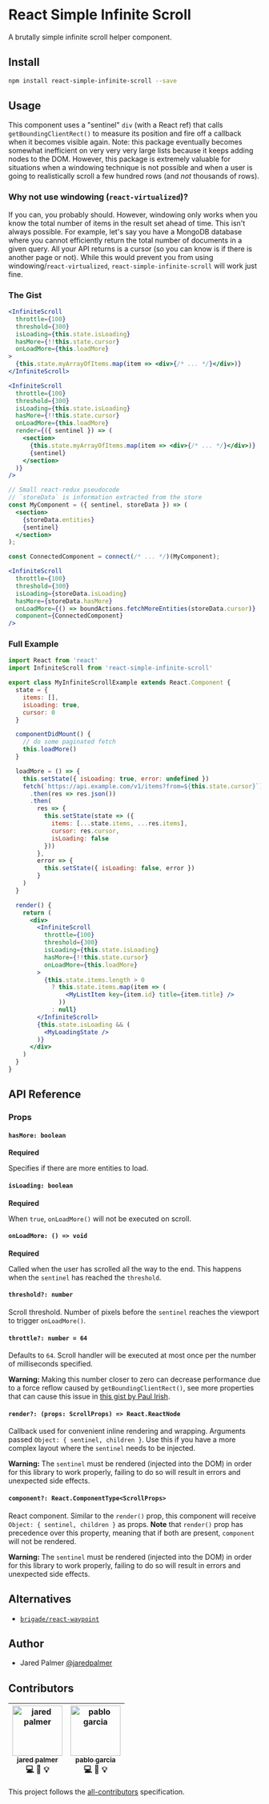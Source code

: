 # React Simple Infinite Scroll

A brutally simple infinite scroll helper component.

## Install

```bash
npm install react-simple-infinite-scroll --save
```

## Usage

This component uses a "sentinel" `div` (with a React ref) that calls `getBoundingClientRect()` to measure its position and fire off a callback when it becomes visible again. Note: this package eventually becomes somewhat inefficient on very very very large lists because it keeps adding nodes to the DOM. However, this package is extremely valuable for situations when a windowing technique is not possible and when a user is going to realistically scroll a few hundred rows (and _not_ thousands of rows). 

### Why not use windowing (`react-virtualized`)?

If you can, you probably should. However, windowing only works when you know the total number of items in the result set ahead of time. This isn't always possible. For example, let's say you have a MongoDB database where you cannot efficiently return the total number of documents in a given query. All your API returns is a cursor (so you can know is if there is another page or not). While this would prevent you from using windowing/`react-virtualized`, `react-simple-infinite-scroll` will work just fine.

### The Gist

```jsx
<InfiniteScroll
  throttle={100}
  threshold={300}
  isLoading={this.state.isLoading}
  hasMore={!!this.state.cursor}
  onLoadMore={this.loadMore}
>
  {this.state.myArrayOfItems.map(item => <div>{/* ... */}</div>)}
</InfiniteScroll>
```

```jsx
<InfiniteScroll
  throttle={100}
  threshold={300}
  isLoading={this.state.isLoading}
  hasMore={!!this.state.cursor}
  onLoadMore={this.loadMore}
  render={({ sentinel }) => (
    <section>
      {this.state.myArrayOfItems.map(item => <div>{/* ... */}</div>)}
      {sentinel}
    </section>
  )}
/>
```

```jsx
// Small react-redux pseudocode
// `storeData` is information extracted from the store
const MyComponent = ({ sentinel, storeData }) => (
  <section>
    {storeData.entities}
    {sentinel}
  </section>
);

const ConnectedComponent = connect(/* ... */)(MyComponent);

<InfiniteScroll
  throttle={100}
  threshold={300}
  isLoading={storeData.isLoading}
  hasMore={storeData.hasMore}
  onLoadMore={() => boundActions.fetchMoreEntities(storeData.cursor)}
  component={ConnectedComponent}
/>
```

### Full Example

```jsx
import React from 'react'
import InfiniteScroll from 'react-simple-infinite-scroll'

export class MyInfiniteScrollExample extends React.Component {
  state = {
    items: [],
    isLoading: true,
    cursor: 0
  }

  componentDidMount() {
    // do some paginated fetch
    this.loadMore()
  }

  loadMore = () => {
    this.setState({ isLoading: true, error: undefined })
    fetch(`https://api.example.com/v1/items?from=${this.state.cursor}`)
      .then(res => res.json())
      .then(
        res => {
          this.setState(state => ({
            items: [...state.items, ...res.items],
            cursor: res.cursor,
            isLoading: false
          }))
        },
        error => {
          this.setState({ isLoading: false, error })
        }
    )
  }

  render() {
    return (
      <div>
        <InfiniteScroll
          throttle={100}
          threshold={300}
          isLoading={this.state.isLoading}
          hasMore={!!this.state.cursor}
          onLoadMore={this.loadMore}
        >
          {this.state.items.length > 0
            ? this.state.items.map(item => (
                <MyListItem key={item.id} title={item.title} />
              ))
            : null}
        </InfiniteScroll>
        {this.state.isLoading && (
          <MyLoadingState />
        )}
      </div>
    )
  }
}
```


## API Reference 

### Props

#### `hasMore: boolean`

**Required**

Specifies if there are more entities to load.

#### `isLoading: boolean`

**Required**

When `true`, `onLoadMore()` will not be executed on scroll.

#### `onLoadMore: () => void`

**Required**

Called when the user has scrolled all the way to the end. This happens when the `sentinel` has reached the `threshold`.

#### `threshold?: number`

Scroll threshold. Number of pixels before the `sentinel` reaches the viewport to trigger `onLoadMore()`.

#### `throttle?: number = 64`

Defaults to `64`. Scroll handler will be executed at most once per the number of milliseconds specified.

**Warning:** Making this number closer to zero can decrease performance due to a force reflow caused by `getBoundingClientRect()`, see more properties that can cause this issue in [this gist by Paul Irish](https://gist.github.com/paulirish/5d52fb081b3570c81e3a).

#### `render?: (props: ScrollProps) => React.ReactNode`

Callback used for convenient inline rendering and wrapping. Arguments passed `Object: { sentinel, children }`. Use this if you have a more complex layout where the `sentinel` needs to be injected.

**Warning:** The `sentinel` must be rendered (injected into the DOM) in order for this library to work properly, failing to do so will result in errors and unexpected side effects.

#### `component?: React.ComponentType<ScrollProps>`

React component. Similar to the `render()` prop, this component will receive `Object: { sentinel, children }` as props. **Note** that `render()` prop has precedence over this property, meaning that if both are present, `component` will not be rendered.

**Warning:** The `sentinel` must be rendered (injected into the DOM) in order for this library to work properly, failing to do so will result in errors and unexpected side effects.

## Alternatives

- [`brigade/react-waypoint`](https://github.com/brigade/react-waypoint)

## Author

* Jared Palmer [@jaredpalmer](https://twitter.com/jaredpalmer)

## Contributors

<!-- Contributors START
jared_palmer jaredpalmer https://twitter.com/jaredpalmer/ author contributor
pablo_garcia pgarciacamou https://twitter.com/pgarciacamou/ contributor
Contributors END -->
<!-- Contributors table START -->
| <img src="https://avatars.githubusercontent.com/jaredpalmer?s=100" width="100" alt="jared palmer" /><br />[<sub>jared palmer</sub>](https://twitter.com/jaredpalmer/)<br />💻 📖 💡 | <img src="https://avatars.githubusercontent.com/pgarciacamou?s=100" width="100" alt="pablo garcia" /><br />[<sub>pablo garcia</sub>](https://twitter.com/pgarciacamou/)<br />💻 📖 💡 |
| :---: | :---: |
<!-- Contributors table END -->
This project follows the [all-contributors](https://github.com/kentcdodds/all-contributors) specification.
